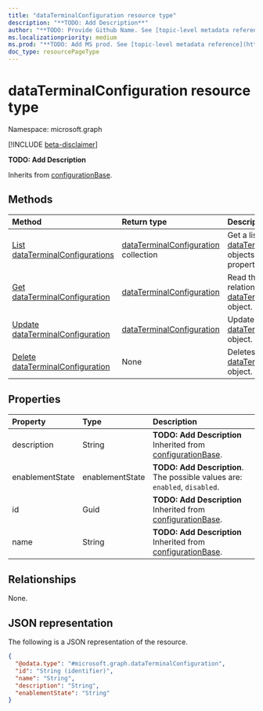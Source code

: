 ```yaml
---
title: "dataTerminalConfiguration resource type"
description: "**TODO: Add Description**"
author: "**TODO: Provide Github Name. See [topic-level metadata reference](https://msgo.azurewebsites.net/add/document/guidelines/metadata.html#topic-level-metadata)**"
ms.localizationpriority: medium
ms.prod: "**TODO: Add MS prod. See [topic-level metadata reference](https://msgo.azurewebsites.net/add/document/guidelines/metadata.html#topic-level-metadata)**"
doc_type: resourcePageType
---
```


# dataTerminalConfiguration resource type

Namespace: microsoft.graph

[!INCLUDE [beta-disclaimer](../../includes/beta-disclaimer.md)]

**TODO: Add Description**


Inherits from [configurationBase](../resources/configurationbase.md).

## Methods
|Method|Return type|Description|
|:---|:---|:---|
|[List dataTerminalConfigurations](../api/dataterminalconfiguration-list.md)|[dataTerminalConfiguration](../resources/dataterminalconfiguration.md) collection|Get a list of the [dataTerminalConfiguration](../resources/dataterminalconfiguration.md) objects and their properties.|
|[Get dataTerminalConfiguration](../api/dataterminalconfiguration-get.md)|[dataTerminalConfiguration](../resources/dataterminalconfiguration.md)|Read the properties and relationships of a [dataTerminalConfiguration](../resources/dataterminalconfiguration.md) object.|
|[Update dataTerminalConfiguration](../api/dataterminalconfiguration-update.md)|[dataTerminalConfiguration](../resources/dataterminalconfiguration.md)|Update the properties of a [dataTerminalConfiguration](../resources/dataterminalconfiguration.md) object.|
|[Delete dataTerminalConfiguration](../api/dataterminalconfiguration-delete.md)|None|Deletes a [dataTerminalConfiguration](../resources/dataterminalconfiguration.md) object.|

## Properties
|Property|Type|Description|
|:---|:---|:---|
|description|String|**TODO: Add Description** Inherited from [configurationBase](../resources/configurationbase.md).|
|enablementState|enablementState|**TODO: Add Description**. The possible values are: `enabled`, `disabled`.|
|id|Guid|**TODO: Add Description** Inherited from [configurationBase](../resources/configurationbase.md).|
|name|String|**TODO: Add Description** Inherited from [configurationBase](../resources/configurationbase.md).|

## Relationships
None.

## JSON representation
The following is a JSON representation of the resource.
<!-- {
  "blockType": "resource",
  "keyProperty": "id",
  "@odata.type": "microsoft.graph.dataTerminalConfiguration",
  "baseType": "microsoft.graph.configurationBase",
  "openType": false
}
-->
``` json
{
  "@odata.type": "#microsoft.graph.dataTerminalConfiguration",
  "id": "String (identifier)",
  "name": "String",
  "description": "String",
  "enablementState": "String"
}
```

